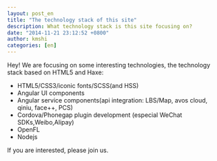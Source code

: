 ```yaml
---
layout: post_en
title: "The technology stack of this site"
description: What technology stack is this site focusing on?
date: "2014-11-21 23:12:52 +0800"
author: kmshi
categories: [en]
---
```


Hey! We are focusing on some interesting technologies, the technology stack based on HTML5 and Haxe:

- HTML5/CSS3/iconic fonts/SCSS(and HSS)
- Angular UI components
- Angular service components(api integration: LBS/Map, avos cloud, qiniu, face++, PCS)
- Cordova/Phonegap plugin development (especial WeChat SDKs,Weibo,Alipay)
- OpenFL
- Nodejs

If you are interested, please join us.